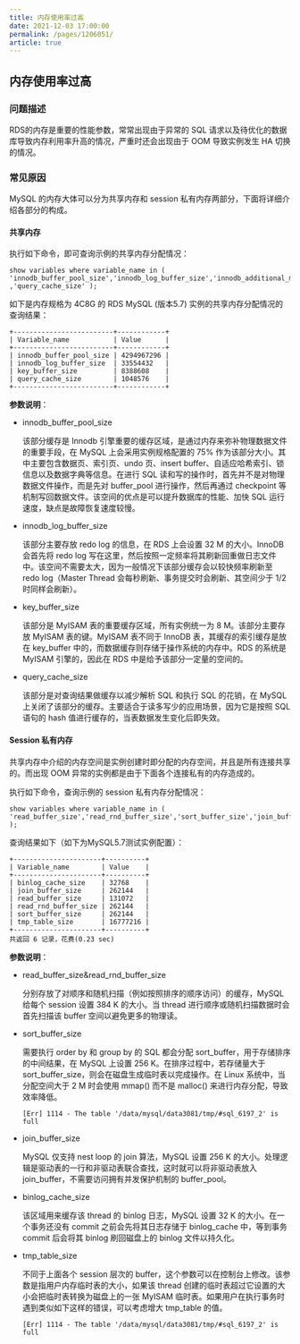 ```yaml
---
title: 内存使用率过高
date: 2021-12-03 17:00:00
permalink: /pages/1206051/
article: true
---
```


## 内存使用率过高

### 问题描述

RDS的内存是重要的性能参数，常常出现由于异常的 SQL 请求以及待优化的数据库导致内存利用率升高的情况，严重时还会出现由于 OOM 导致实例发生 HA 切换的情况。

### 常见原因

MySQL 的内存大体可以分为共享内存和 session 私有内存两部分，下面将详细介绍各部分的构成。

#### 共享内存

执行如下命令，即可查询示例的共享内存分配情况：

```
show variables where variable_name in ( 'innodb_buffer_pool_size','innodb_log_buffer_size','innodb_additional_mem_pool_size','key_buffer_size'
,'query_cache_size' );
```

如下是内存规格为 4C8G 的 RDS MySQL (版本5.7) 实例的共享内存分配情况的查询结果：

```
+-------------------------+------------+
| Variable_name           | Value      |
+-------------------------+------------+
| innodb_buffer_pool_size | 4294967296 |
| innodb_log_buffer_size  | 33554432   |
| key_buffer_size         | 8388608    |
| query_cache_size        | 1048576    |
+-------------------------+------------+
```

**参数说明**：

+ innodb_buffer_pool_size

  该部分缓存是 Innodb 引擎重要的缓存区域，是通过内存来弥补物理数据文件的重要手段，在 MySQL 上会采用实例规格配置的 75% 作为该部分大小。其中主要包含数据页、索引页、undo 页、insert buffer、自适应哈希索引、锁信息以及数据字典等信息。在进行 SQL 读和写的操作时，首先并不是对物理数据文件操作，而是先对 buffer_pool 进行操作，然后再通过 checkpoint 等机制写回数据文件。该空间的优点是可以提升数据库的性能、加快 SQL 运行速度，缺点是故障恢复速度较慢。

+ innodb_log_buffer_size

  该部分主要存放 redo log 的信息，在 RDS 上会设置 32 M 的大小。InnoDB 会首先将 redo log 写在这里，然后按照一定频率将其刷新回重做日志文件中。该空间不需要太大，因为一般情况下该部分缓存会以较快频率刷新至 redo log（Master Thread 会每秒刷新、事务提交时会刷新、其空间少于 1/2 时同样会刷新）。

+ key_buffer_size

  该部分是 MyISAM 表的重要缓存区域，所有实例统一为 8 M。该部分主要存放 MyISAM 表的键。MyISAM 表不同于 InnoDB 表，其缓存的索引缓存是放在 key_buffer 中的，而数据缓存则存储于操作系统的内存中。RDS 的系统是 MyISAM 引擎的，因此在 RDS 中是给予该部分一定量的空间的。

+ query_cache_size

  该部分是对查询结果做缓存以减少解析 SQL 和执行 SQL 的花销，在 MySQL 上关闭了该部分的缓存。主要适合于读多写少的应用场景，因为它是按照 SQL 语句的 hash 值进行缓存的，当表数据发生变化后即失效。

#### Session 私有内存

共享内存中介绍的内存空间是实例创建时即分配的内存空间，并且是所有连接共享的。而出现 OOM 异常的实例都是由于下面各个连接私有的内存造成的。

执行如下命令，查询示例的 session 私有内存分配情况：

```
show variables where variable_name in ( 'read_buffer_size','read_rnd_buffer_size','sort_buffer_size','join_buffer_size','binlog_cache_size','tmp_table_size' );
```

查询结果如下（如下为MySQL5.7测试实例配置）：

```
+----------------------+----------+
| Variable_name        | Value    |
+----------------------+----------+
| binlog_cache_size    | 32768    |
| join_buffer_size     | 262144   |
| read_buffer_size     | 131072   |
| read_rnd_buffer_size | 262144   |
| sort_buffer_size     | 262144   |
| tmp_table_size       | 16777216 |
+----------------------+----------+
共返回 6 记录，花费(0.23 sec)
```

**参数说明**：

+ read_buffer_size&read_rnd_buffer_size

  分别存放了对顺序和随机扫描（例如按照排序的顺序访问）的缓存，MySQL 给每个 session 设置 384 K 的大小。当 thread 进行顺序或随机扫描数据时会首先扫描该 buffer 空间以避免更多的物理读。

+ sort_buffer_size

  需要执行 order by 和 group by 的 SQL 都会分配 sort_buffer，用于存储排序的中间结果，在 MySQL 上设置 256 K。在排序过程中，若存储量大于 sort_buffer_size，则会在磁盘生成临时表以完成操作。在 Linux 系统中，当分配空间大于 2 M 时会使用 mmap() 而不是 malloc() 来进行内存分配，导致效率降低。

  ```
  [Err] 1114 - The table '/data/mysql/data3081/tmp/#sql_6197_2' is full
  ```

+ join_buffer_size

  MySQL 仅支持 nest loop 的 join 算法，MySQL 设置 256 K 的大小。处理逻辑是驱动表的一行和非驱动表联合查找，这时就可以将非驱动表放入 join_buffer，不需要访问拥有并发保护机制的 buffer_pool。

+ binlog_cache_size

  该区域用来缓存该 thread 的 binlog 日志，MySQL 设置 32 K 的大小。在一个事务还没有 commit 之前会先将其日志存储于 binlog_cache 中，等到事务 commit 后会将其 binlog 刷回磁盘上的 binlog 文件以持久化。

+ tmp_table_size

  不同于上面各个 session 层次的 buffer，这个参数可以在控制台上修改。该参数是指用户内存临时表的大小，如果该 thread 创建的临时表超过它设置的大小会把临时表转换为磁盘上的一张 MyISAM 临时表。如果用户在执行事务时遇到类似如下这样的错误，可以考虑增大 tmp_table 的值。

  ```
  [Err] 1114 - The table '/data/mysql/data3081/tmp/#sql_6197_2' is full
  ```
